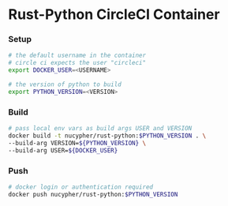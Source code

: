 # Rust-Python CircleCI Container


### Setup
```bash
# the default username in the container
# circle ci expects the user "circleci"
export DOCKER_USER=<USERNAME>

# the version of python to build
export PYTHON_VERSION=<VERSION>
```

### Build
```bash
# pass local env vars as build args USER and VERSION
docker build -t nucypher/rust-python:$PYTHON_VERSION . \
--build-arg VERSION=${PYTHON_VERSION} \
--build-arg USER=${DOCKER_USER}
```

### Push
```bash
# docker login or authentication required
docker push nucypher/rust-python:$PYTHON_VERSION
```
